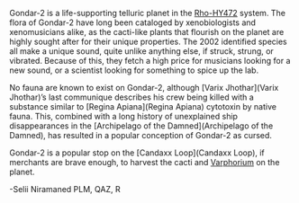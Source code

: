 Gondar-2 is a life-supporting telluric planet in the [Rho-HY472](Rho-HY472) system. The flora of Gondar-2 have long been cataloged by xenobiologists and xenomusicians alike, as the cacti-like plants that flourish on the planet are highly sought after for their unique properties. The 2002 identified species all make a unique sound, quite unlike anything else, if struck, strung, or vibrated. Because of this, they fetch a high price for musicians looking for a new sound, or a scientist looking for something to spice up the lab.

No fauna are known to exist on Gondar-2, although [Varix Jhothar](Varix Jhothar)’s last communique describes his crew being killed with a substance similar to [Regina Apiana](Regina Apiana) cytotoxin by native fauna. This, combined with a long history of unexplained ship disappearances in the [Archipelago of the Damned](Archipelago of the Damned), has resulted in a popular conception of Gondar-2 as cursed.

Gondar-2 is a popular stop on the [Candaxx Loop](Candaxx Loop), if merchants are brave enough, to harvest the cacti and [Varphorium](Varphorium) on the planet.

-Selii Niramaned PLM, QAZ, R
